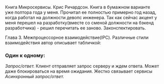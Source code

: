 Книга Микросервисы. Крис Ричардсон.
Книга в бумажном варианте уже полтора года у меня. Прочитал ее полностью примерно год назад, когда работал на должности девопс инженера.
Так как сейчас акцент у меня перешел на разработку(вместе со сменой должности на бэкенд разработчика) - решил перечитать ее заново. Законспектировать.

Глава 3. Межпроцессорное взаимодействие(IPC).
Различные стили взаимодействия автор описывает табличкой:
### Один к одному:
*Запрос/ответ.* Клиент отправляет запрос серверу и ждем ответа. Может даже блокироваться на время ожидания. Жестко связывает сервисы
*Асинхронный запрос/ответ.*
